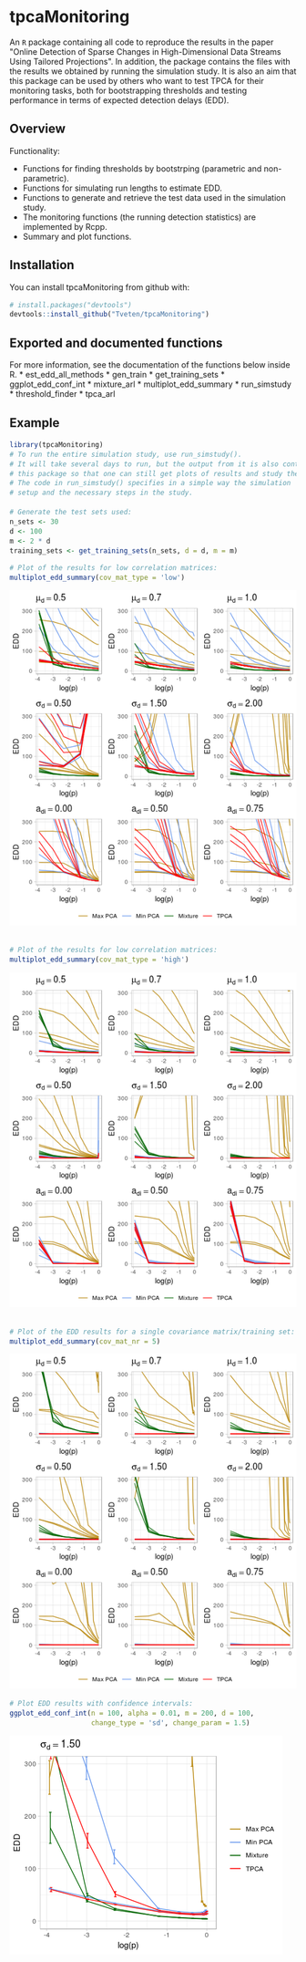 
<!-- README.md is generated from README.Rmd. Please edit that file -->
tpcaMonitoring
==============

An `R` package containing all code to reproduce the results in the paper "Online Detection of Sparse Changes in High-Dimensional Data Streams Using Tailored Projections". In addition, the package contains the files with the results we obtained by running the simulation study. It is also an aim that this package can be used by others who want to test TPCA for their monitoring tasks, both for bootstrapping thresholds and testing performance in terms of expected detection delays (EDD).

Overview
--------

Functionality:

-   Functions for finding thresholds by bootstrping (parametric and non-parametric).
-   Functions for simulating run lengths to estimate EDD.
-   Functions to generate and retrieve the test data used in the simulation study.
-   The monitoring functions (the running detection statistics) are implemented by Rcpp.
-   Summary and plot functions.

Installation
------------

You can install tpcaMonitoring from github with:

``` r
# install.packages("devtools")
devtools::install_github("Tveten/tpcaMonitoring")
```

Exported and documented functions
---------------------------------

For more information, see the documentation of the functions below inside R. \* est\_edd\_all\_methods \* gen\_train \* get\_training\_sets \* ggplot\_edd\_conf\_int \* mixture\_arl \* multiplot\_edd\_summary \* run\_simstudy \* threshold\_finder \* tpca\_arl

Example
-------

``` r
library(tpcaMonitoring)
# To run the entire simulation study, use run_simstudy().
# It will take several days to run, but the output from it is also contained in
# this package so that one can still get plots of results and study the results in more detail.
# The code in run_simstudy() specifies in a simple way the simulation
# setup and the necessary steps in the study.

# Generate the test sets used:
n_sets <- 30
d <- 100
m <- 2 * d
training_sets <- get_training_sets(n_sets, d = d, m = m)
```

``` r
# Plot of the results for low correlation matrices:
multiplot_edd_summary(cov_mat_type = 'low')
```

![](README-fig1-2-3-1.png)

``` r

# Plot of the results for low correlation matrices:
multiplot_edd_summary(cov_mat_type = 'high')
```

![](README-fig1-2-3-2.png)

``` r

# Plot of the EDD results for a single covariance matrix/training set:
multiplot_edd_summary(cov_mat_nr = 5)
```

![](README-fig1-2-3-3.png)

``` r
# Plot EDD results with confidence intervals:
ggplot_edd_conf_int(n = 100, alpha = 0.01, m = 200, d = 100,
                    change_type = 'sd', change_param = 1.5)
```

![](README-fig4-1.png)

